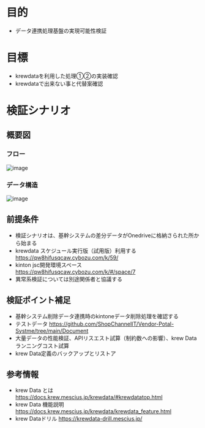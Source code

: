 # 目的
- データ連携処理基盤の実現可能性検証

# 目標
- krewdataを利用した処理①②の実装確認
- krewdataで出来ない事と代替案確認

# 検証シナリオ
## 概要図
### フロー
![image](https://github.com/ShopChannelIT/Vendor-Potal-Systme/assets/88366591/516e22cd-34cc-4ecf-9861-1d7bdbda8d6c)

### データ構造
![image](https://github.com/ShopChannelIT/Vendor-Potal-Systme/assets/88366591/d0f8e3f1-98f2-4470-a30d-e75228c0aaba)



## 前提条件
- 検証シナリオは、基幹システムの差分データがOnedriveに格納さられた所から始まる
- krewdata スケジュール実行版（試用版）利用する https://qw8hifusqcaw.cybozu.com/k/59/
- kinton jsc開発環境スペース https://qw8hifusqcaw.cybozu.com/k/#/space/7
- 異常系検証については別途関係者と協議する

## 検証ポイント補足
- 基幹システム削除データ連携時のkintoneデータ削除処理を確認する
- テストデータ https://github.com/ShopChannelIT/Vendor-Potal-Systme/tree/main/Document
- 大量データの性能検証、APIリスエスト試算（制約数への影響）、krew Dataランニングコスト試算
- krew Data定義のバックアップとリストア
  

## 参考情報
- krew Data とは https://docs.krew.mescius.jp/krewdata/#krewdatatop.html
- krew Data 機能説明 https://docs.krew.mescius.jp/krewdata/krewdata_feature.html
- krew Dataドリル https://krewdata-drill.mescius.jp/



